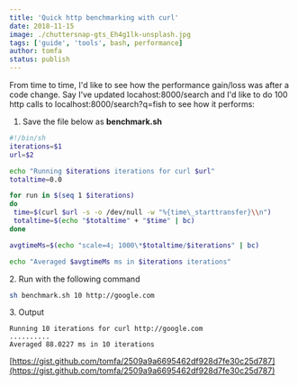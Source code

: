 ```yaml
---
title: 'Quick http benchmarking with curl'
date: 2018-11-15
image: ./chuttersnap-gts_Eh4g1lk-unsplash.jpg
tags: ['guide', 'tools', bash, performance]
author: tomfa
status: publish
---
```


From time to time, I'd like to see how the performance gain/loss was after a code change. Say I've updated locahost:8000/search and I'd like to do 100 http calls to localhost:8000/search?q=fish to see how it performs:

1.  Save the file below as **benchmark.sh**

```bash
#!/bin/sh
iterations=$1
url=$2

echo "Running $iterations iterations for curl $url"
totaltime=0.0

for run in $(seq 1 $iterations)
do
 time=$(curl $url -s -o /dev/null -w "%{time\_starttransfer}\\n")
 totaltime=$(echo "$totaltime" + "$time" | bc)
done

avgtimeMs=$(echo "scale=4; 1000\*$totaltime/$iterations" | bc)

echo "Averaged $avgtimeMs ms in $iterations iterations"
```

2\. Run with the following command

```bash
sh benchmark.sh 10 http://google.com
```

3\. Output

```
Running 10 iterations for curl http://google.com
..........
Averaged 88.0227 ms in 10 iterations
```

[https://gist.github.com/tomfa/2509a9a6695462df928d7fe30c25d787](https://gist.github.com/tomfa/2509a9a6695462df928d7fe30c25d787)
